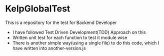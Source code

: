 # KelpGlobalTest
This is a repository for the test for Backend Developer

- I have followed Test Driven Development(TDD) Approach on this
- Written unit test for each function to test it module wise
- There is another simple way(using a single file) to do this code, which I have written into another-version.js